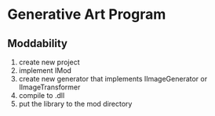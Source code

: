 # Generative Art Program

## Moddability
1. create new project
2. implement IMod
3. create new generator that implements IImageGenerator or IImageTransformer
4. compile to .dll
5. put the library to the mod directory
